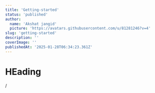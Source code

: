```yaml
---
title: 'Getting-started'
status: 'published'
author:
  name: 'Akshat jangid'
  picture: 'https://avatars.githubusercontent.com/u/81281246?v=4'
slug: 'getting-started'
description: ''
coverImage: ''
publishedAt: '2025-01-28T06:34:23.361Z'
---
```


# HEading

/